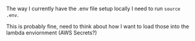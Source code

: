 The way I currently have the .env file setup locally I need
to run `source .env`.

This is probably fine, need to think about how I want to load
those into the lambda enviornment (AWS Secrets?)